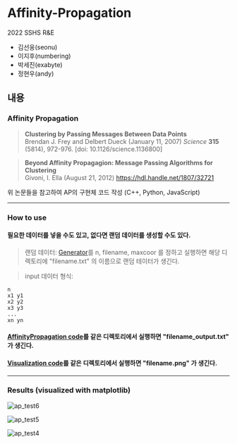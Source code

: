 Affinity-Propagation
========
2022 SSHS R&E 

* 김선웅(seonu)
* 이지후(numbering)
* 박세진(exabyte)
* 정현우(andy)


내용
--------

### Affinity Propagation
> __Clustering by Passing Messages Between Data Points__  
  Brendan J. Frey and Delbert Dueck (January 11, 2007)
 _Science_ __315__ (5814), 972-976. [doi: 10.1126/science.1136800]

> __Beyond Affinity Propagagion: Message Passing Algorithms for Clustering__  
  Givoni, I. Ella (August 21, 2012)
  https://hdl.handle.net/1807/32721


위 논문들을 참고하여 AP의 구현체 코드 작성 (C++, Python, JavaScript)

- - -



### How to use
#### 필요한 데이터를 넣을 수도 있고, 없다면 랜덤 데이터를 생성할 수도 있다.  
>랜덤 데이터: [Generator](https://github.com/rne-sshs/Affinity-Propagation/blob/main/test/AP-Generator_andy.py)를 n, filename, maxcoor 를 정하고 실행하면 해당 디렉토리에 "filename.txt" 의 이름으로 랜덤 테이터가 생긴다.


>input 데이터 형식: 

```    
n  
x1 y1  
x2 y2  
x3 y3  
...  
xn yn
```


#### [AffinityPropagation code](https://github.com/rne-sshs/Affinity-Propagation/blob/main/src/python/AffinityPropagation_andy.py)를 같은 디렉토리에서 실행하면 "filename_output.txt" 가 생긴다.  


#### [Visualization code](https://github.com/rne-sshs/Affinity-Propagation/blob/main/src/python/VisualAffinityPropagation_andy.py)를 같은 디렉토리에서 실행하면 "filename.png" 가 생긴다.

 - - -

### Results (visualized with matplotlib)
![ap_test6](https://user-images.githubusercontent.com/89206053/170421893-2c4a8747-5aec-4850-a9ff-caab929c888d.png)

![ap_test5](https://user-images.githubusercontent.com/89206053/170421632-f709bcc7-3aa3-4d2c-ba5b-fe9166cffd93.png)

![ap_test4](https://user-images.githubusercontent.com/89206053/170420856-b8dab248-9d7c-4ac3-8356-f416f82c19c0.png)

